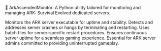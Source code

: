 🦖 ArkAscendedMonitor: A Python utility tailored for monitoring and managing ARK: Survival Evolved dedicated servers.

Monitors the ARK server executable for uptime and stability.
Detects and addresses server crashes or hangs by terminating and restarting.
Uses batch files for server-specific restart procedures.
Ensures continuous server uptime for a seamless gaming experience.
Essential for ARK server admins committed to providing uninterrupted gameplay.
